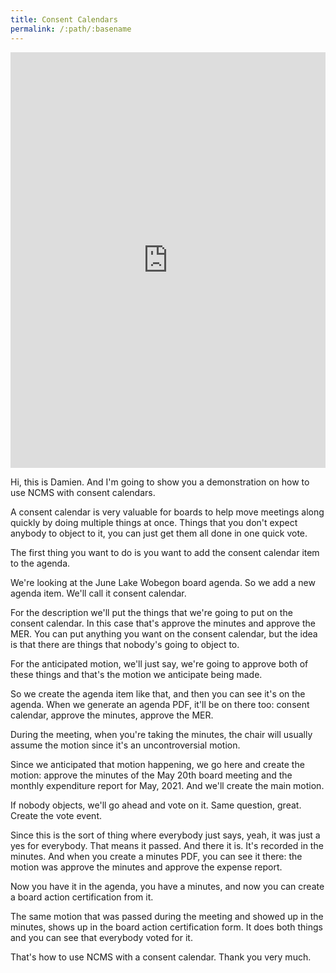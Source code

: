 ```yaml
---
title: Consent Calendars
permalink: /:path/:basename
---
```


<div style="position: relative; padding-bottom: 132.02933985330074%; height: 0;"><iframe src="https://www.loom.com/embed/89bfd4e861364d51977ba80c480b6b00" frameborder="0" webkitallowfullscreen mozallowfullscreen allowfullscreen style="position: absolute; top: 0; left: 0; width: 100%; height: 100%;"></iframe></div>

Hi, this is Damien. And I'm going to show you a demonstration on how to use NCMS
with consent calendars.

A consent calendar is very valuable for boards to help move meetings along
quickly by doing multiple things at once. Things that you don't expect anybody
to object to it, you can just get them all done in one quick vote.

The first thing you want to do is you want to add the consent calendar item to
the agenda.

We're looking at the June Lake Wobegon board agenda. So we add a new agenda
item. We'll call it consent calendar.

For the description we'll put the things that we're going to put on the consent
calendar. In this case that's approve the minutes and approve the MER. You can
put anything you want on the consent calendar, but the idea is that there are
things that nobody's going to object to.

For the anticipated motion, we'll just say, we're going to approve both of these
things and that's the motion we anticipate being made.

So we create the agenda item like that, and then you can see it's on the agenda.
When we generate an agenda PDF, it'll be on there too: consent calendar, approve
the minutes, approve the MER.

During the meeting, when you're taking the minutes, the chair will usually
assume the motion since it's an uncontroversial motion.

Since we anticipated that motion happening, we go here and create the motion:
approve the minutes of the May 20th board meeting and the monthly expenditure
report for May, 2021. And we'll create the main motion.

If nobody objects, we'll go ahead and vote on it. Same question, great. Create
the vote event.

Since this is the sort of thing where everybody just says, yeah, it was just a
yes for everybody. That means it passed. And there it is. It's recorded in the
minutes. And when you create a minutes PDF, you can see it there: the motion was
approve the minutes and approve the expense report.

Now you have it in the agenda, you have a minutes, and now you can create a
board action certification from it.

The same motion that was passed during the meeting and showed up in the minutes,
shows up in the board action certification form. It does both things and you can
see that everybody voted for it.

That's how to use NCMS with a consent calendar. Thank you very much.
